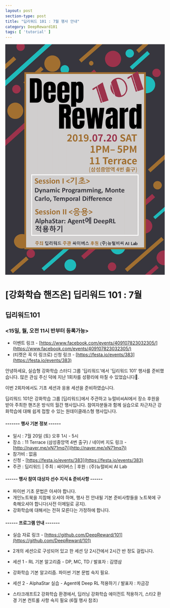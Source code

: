 ```yaml
---
layout: post
section-type: post
title: "딥리워드 101 : 7월 행사 안내"
category: DeepReward101
tags: [ 'tutorial' ]
---
```


![img](/img/DeepReward101/july_event.png)

# [강화학습 핸즈온] 딥리워드 101 : 7월 
## 딥리워드101

### <15일, 월, 오전 11시 반부터 등록가능>
* 이벤트 링크 - [https://www.facebook.com/events/409107823032305/](https://www.facebook.com/events/409107823032305/)
* (티켓은 꼭 이 링크로) 신청 링크 - [https://festa.io/events/383](https://festa.io/events/383)

안녕하세요, 실습형 강화학습 스터디 그룹 '딥리워드'에서 '딥리워드 101' 행사를 준비했습니다. 많은 관심 주신 덕에 지난 1회차를 성황리에 마칠 수 있었습니다👏.

이번 2회차에서도 기초 세션과 응용 세션을 준비하였습니다.

딥리워드 101은 강화학습 그룹 [딥리워드]에서 주관하고 뉴럴비씨AI에서 장소 후원을 받아 주최한 핸즈온 방식의 월간 행사입니다. 참여자분들과 함께 실습으로 차근차근 강화학습에 대해 쉽게 접할 수 있는 원데이클래스형 행사입니다. 

#### ------- 행사 기본 정보 ------

* 일시 : 7월 20일 (토) 오후 1시 - 5시
* 장소 : 11 Terrace (삼성중앙역 4번 출구) / 네이버 지도 링크 - [http://naver.me/xN71mq7i](http://naver.me/xN71mq7i)
* 참가비 : 없음
* 신청 - [https://festa.io/events/383](https://festa.io/events/383)
* 주관 : 딥리워드 | 주최 : 싸이버스 | 후원 : (주)뉴럴비씨 AI Lab

#### ------ 행사 참여 대상자 선수 지식 & 준비사항 ------
* 파이썬 기초 문법은 아셔야 합니다.
* 개인노트북을 지참해 오셔야 하며, 행사 전 안내될 기본 준비사항들을 노트북에 구축해오셔야 합니다(사전 이메일로 공지). 
* 강화학습에 대해서는 전혀 모른다는 가정하에 합니다.

#### ------ 프로그램 안내 -------

* 실습 자료 링크 - [https://github.com/DeepReward/101](https://github.com/DeepReward/101)
* 2개의 세션으로 구성되어 있고 한 세션 당 2시간에서 2시간 반 정도 걸립니다.

* 세션 1 - RL 기본 알고리즘 - DP, MC, TD / 발표자 : 김영삼 
- 강화학습 기본 알고리즘. 파이썬 기본 문법 숙지 필요.

* 세션 2 - AlphaStar 실습 - Agent에 Deep RL 적용하기 / 발표자 : 차금강
- 스타크래프트2 강화학습 환경에서, 딥러닝 강화학습 에이전트 적용하기, 스타2 환경 기본 컨트롤 사항 숙지 필요 (6월 행사 참조)